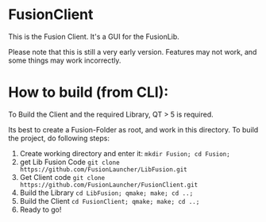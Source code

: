 # FusionClient
This is the Fusion Client. It's a GUI for the FusionLib.

Please note that this is still a very early version. Features may not work, and some things may work incorrectly.

# How to build (from CLI):
To Build the Client and the required Library, QT > 5 is required.

Its best to create a Fusion-Folder as root, and work in this directory.
To build the project, do following steps:

1. Create working directory and enter it:
	`mkdir Fusion; cd Fusion;`
2. get Lib Fusion Code
	`git clone https://github.com/FusionLauncher/LibFusion.git`
3. Get Client code
	`git clone https://github.com/FusionLauncher/FusionClient.git`
4. Build the Library
    `cd LibFusion; qmake; make; cd ..;`
5. Build the Client
    `cd FusionClient; qmake; make; cd ..;`
6. Ready to go!
